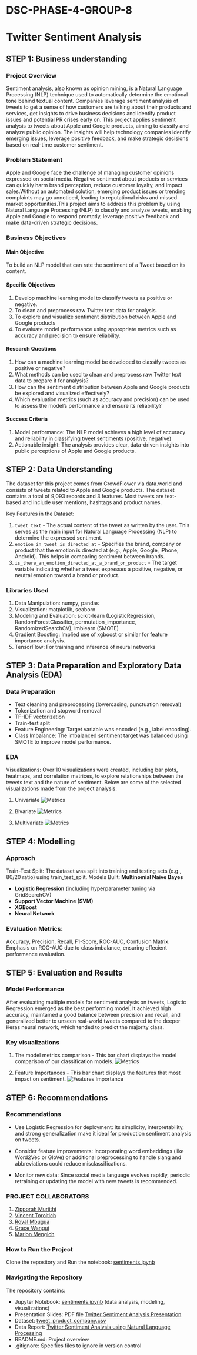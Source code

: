 # DSC-PHASE-4-GROUP-8
# Twitter Sentiment Analysis
## STEP 1: Business understanding
### Project Overview
Sentiment analysis, also known as opinion mining, is a Natural Language Processing (NLP) technique used to automatically determine the emotional tone behind textual content. Companies leverage sentiment analysis of tweets to get a sense of how customers are talking about their products and services, get insights to drive business decisions and identify product issues and potential PR crises early on. This project applies sentiment analysis to tweets about Apple and Google products, aiming to classify and analyze public opinion. The insights will help technology companies identify emerging issues, leverage positive feedback, and make strategic decisions based on real-time customer sentiment.

### Problem Statement
Apple and Google face the challenge of managing customer opinions expressed on social media. Negative sentiment about products or services can quickly harm brand perception, reduce customer loyalty, and impact sales.Without an automated solution, emerging product issues or trending complaints may go unnoticed, leading to reputational risks and missed market opportunities.This project aims to address this problem by using Natural Language Processing (NLP) to classify and analyze tweets, enabling Apple and Google to respond promptly, leverage positive feedback and make data-driven strategic decisions.

### Business Objectives
#### Main Objective
To build an NLP model that can rate the sentiment of a Tweet based on its content.

#### Specific Objectives
1. Develop machine learning model to classify tweets as positive or negative.
2. To clean and preprocess raw Twitter text data for analysis.
3. To explore and visualize sentiment distribution between Apple and Google products
4. To evaluate model performance using appropriate metrics such as accuracy and precision to ensure reliability.
#### Research Questions
1. How can a machine learning model be developed to classify tweets as positive or negative?
2. What methods can be used to clean and preprocess raw Twitter text data to prepare it for analysis?
3. How can the sentiment distribution between Apple and Google products be explored and visualized effectively?
4. Which evaluation metrics (such as accuracy and precision) can be used to assess the model’s performance and ensure its reliability?
#### Success Criteria
1. Model performance: The NLP model achieves a high level of accuracy and reliability in classifying tweet sentiments (positive, negative)
2. Actionable insight: The analysis provides clear, data-driven insights into public perceptions of Apple and Google products.

## STEP 2: Data Understanding

The dataset for this project comes from CrowdFlower via data.world and consists of tweets related to Apple and Google products. The dataset contains a total of 9,093 records and 3 features. Most tweets are text-based and include user mentions, hashtags and product names.

Key Features in the Dataset:
1. `tweet_text` - The actual content of the tweet as written by the user. This serves as the main input for Natural Language Processing (NLP) to determine the expressed sentiment.
2. `emotion_in_tweet_is_directed_at` - Specifies the brand, company or product that the emotion is directed at (e.g., Apple, Google, iPhone, Android). This helps in comparing sentiment between brands.
3. `is_there_an_emotion_directed_at_a_brand_or_product` - The target variable indicating whether a tweet expresses a positive, negative, or neutral emotion toward a brand or product.


### Libraries Used
1. Data Manipulation: numpy, pandas
2. Visualization: matplotlib, seaborn
3. Modeling and Evaluation: scikit-learn (LogisticRegression, RandomForestClassifier, permutation_importance, RandomizedSearchCV), imblearn (SMOTE)
5. Gradient Boosting: Implied use of xgboost or similar for feature importance analysis.
6. TensorFlow:  For training and inference of neural networks

## STEP 3: Data Preparation and Exploratory Data Analysis (EDA)
### Data Preparation
- Text cleaning and preprocessing (lowercasing, punctuation removal)
- Tokenization and stopword removal
- TF-IDF vectorization
- Train-test split
- Feature Engineering: Target variable was encoded (e.g., label encoding).
- Class Imbalance: The imbalanced sentiment target was balanced using SMOTE to improve model performance.

### EDA 
Visualizations: Over 10 visualizations were created, including bar plots, heatmaps, and correlation matrices, to explore relationships between the tweets text and the nature of sentiment.
Below are some of the selected visualizations made from the project analysis:

1. Univariate
![Metrics](Images/univariate.png)

2. Bivariate
![Metrics](Images/Bivariate.png)

3. Multivariate
![Metrics](Images/multivariate.png)

## STEP 4: Modelling
### Approach
Train-Test Split: The dataset was split into training and testing sets (e.g., 80/20 ratio) using train_test_split.
Models Built:
 **Multinomial Naive Bayes**
- **Logistic Regression** (including hyperparameter tuning via GridSearchCV)
- **Support Vector Machine (SVM)**
- **XGBoost**
- **Neural Network**

### Evaluation Metrics:
Accuracy, Precision, Recall, F1-Score, ROC-AUC, Confusion Matrix.
Emphasis on ROC-AUC due to class imbalance, ensuring effecient performance evaluation.
 
## STEP 5: Evaluation and Results
### Model Performance
After evaluating multiple models for sentiment analysis on tweets, Logistic Regression emerged as the best performing model. It achieved high accuracy, maintained a good balance between precision and recall, and generalized better to unseen real-world tweets compared to the deeper Keras neural network, which tended to predict the majority class.

### Key visualizations
1. The model metrics comparison - 
This bar chart displays the model comparison of our classification models.
![Metrics](Images/model_performance.png)

2. Feature Importances - 
This bar chart displays the features that most impact on sentiment.
![Features Importance](Images/feature_importance.png)

## STEP 6: Recommendations 
### Recommendations
- Use Logistic Regression for deployment: Its simplicity, interpretability, and strong generalization make it ideal for production sentiment analysis on tweets.

- Consider feature improvements: Incorporating word embeddings (like Word2Vec or GloVe) or additional preprocessing to handle slang and abbreviations could reduce misclassifications.

- Monitor new data: Since social media language evolves rapidly, periodic retraining or updating the model with new tweets is recommended.




### PROJECT COLLABORATORS
1. [Zipporah Muriithi](https://github.com/zippy345)
2. [Vincent Toroitich](https://github.com/Limo-Vincent)
3. [Royal Mbugua](https://github.com/Kihiuroyal)
4. [Grace Wangui](https://github.com/wangui333)
5. [Marion Mengich](https://github.com/Marionmengich)

### How to Run the Project
Clone the repository and Run the notebook: [sentiments.ipynb](https://github.com/zippy345/Tweets_Group_8_project/blob/master/sentiments.ipynb) 


### Navigating the Repository
The repository contains:

* Jupyter Notebook: [sentiments.ipynb](https://github.com/zippy345/Tweets_Group_8_project/blob/master/sentiments.ipynb) (data analysis, modeling, visualizations)
* Presentation Slides: PDF file [Twitter Sentiment Analysis Presentation](https://github.com/Machinga1234/DSC-PHASE-3-GROUP-2-/blob/main/The%20H1N1%20Flu%20Vaccine%20Uptake%20Prediction%20Presentation%20(1).pdf)
* Dataset: [tweet_product_company.csv](https://github.com/zippy345/Tweets_Group_8_project/blob/master/judge-1377884607_tweet_product_company.csv)
* Data Report: [Twitter Sentiment Analysis using Natural Language Processing](https://github.com/zippy345/Tweets_Group_8_project/blob/master/Twitter%20Sentiment%20Analysis%20using%20Natural%) 
* README.md: Project overview 
* .gitignore: Specifies files to ignore in version control

